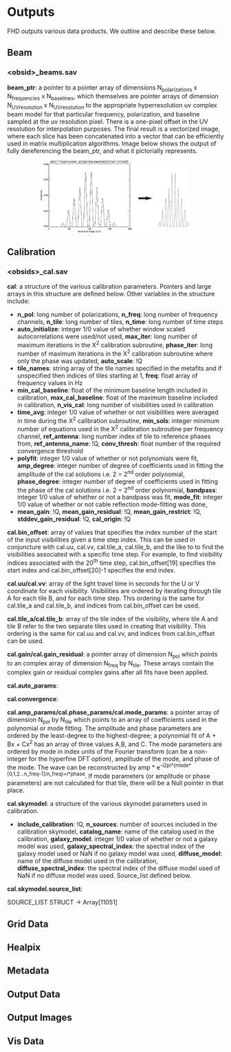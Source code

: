 # Outputs <br />
FHD outputs various data products. We outline and describe these below. <br />

## Beam <br />

### \<obsid\>_beams.sav <br />

**beam_ptr**: a pointer to a pointer array of dimensions N<sub>polarizations</sub> x N<sub>frequencies</sub> x N<sub>baselines</sub>, which themselves are pointer arrays of dimension N<sub>UVresolution</sub> x N<sub>UVresolution</sub> to the appropriate hyperresolution uv complex beam model for that particular frequency, polarization, and baseline sampled at the uv resolution pixel. There is a one-pixel offset in the UV resolution for interpolation purposes. The final result is a vectorized image, where each slice has been concatenated into a vector that can be efficiently used in matrix multiplication algorithms. Image below shows the output of fully dereferencing the beam_ptr, and what it pictorially represents.

<p align="center">
  <img src="https://github.com/nicholebarry/MWA_data_analysis/blob/master/image_docs/beam_ptr2-crop.pdf" width="350"/>
</p>

## Calibration <br />

### \<obsids\>_cal.sav <br />

**cal**: a structure of the various calibration parameters. Pointers and large arrays in this structure are defined below. Other variables in the structure include: 
  * **n_pol**: long number of polarizations, **n_freq**: long number of frequency channels, **n_tile**: long number of tiles, **n_time**: long number of time steps 
  * **auto_initialize**: integer 1/0 value of whether window scaled autocorrelations were used/not used, **max_iter**: long number of maximum iterations in the X<sup>2</sup> calibration subroutine, **phase_iter**: long number of maximum iterations in the X<sup>2</sup> calibration subroutine where only the phase was updated, **auto_scale**: !Q
  * **tile_names**: string array of the tile names specified in the metafits and if unspecified then indices of tiles starting at 1, **freq**: float array of frequency values in Hz
  * **min_cal_baseline**: float of the minimum baseline length included in calibration, **max_cal_baseline**: float of the maximum baseline included in calibration, **n_vis_cal**: long number of visibilities used in calibration 
  * **time_avg**: integer 1/0 value of whether or not visibilities were averaged in time during the X<sup>2</sup> calibration subroutine, **min_sols**: integer minimum number of equations used in the X<sup>2</sup> calibration subroutine per frequency channel, **ref_antenna**: long number index of tile to reference phases from, **ref_antenna_name**: !Q, **conv_thresh**: float number of the required convergence threshold 
  * **polyfit**: integer 1/0 value of whether or not polynomials were fit, **amp_degree**: integer number of degree of coefficients used in fitting the amplitude of the cal solutions i.e. 2 = 2<sup>nd</sup> order polynomial, **phase_degree**: integer number of degree of coefficients used in fitting the phase of the cal solutions i.e. 2 = 2<sup>nd</sup> order polynomial, **bandpass**: integer 1/0 value of whether or not a bandpass was fit, **mode_fit**: integer 1/0 value of whether or not cable reflection mode-fitting was done,
  * **mean_gain**: !Q, **mean_gain_residual**: !Q, **mean_gain_restrict**: !Q, **stddev_gain_residual**: !Q, **cal_origin**: !Q

**cal.bin_offset**: array of values that specifies the index number of the start of the input visibilities given a time step index. This can be used in conjuncture with cal.uu, cal.vv, cal.tile_a, cal.tile_b, and the like to to find the visibilities associated with a specific time step. For example, to find visibility indices associated with the 20<sup>th</sup> time step, cal.bin_offset[19] specifies the start index and cal.bin_offset[20]-1 specifies the end index.

**cal.uu/cal.vv**: array of the light travel time in seconds for the U or V coordinate for each visibility. Visibilities are ordered by iterating through tile A for each tile B, and for each time step. This ordering is the same for cal.tile_a and cal.tile_b, and indices from cal.bin_offset can be used.

**cal.tile_a/cal.tile_b**: array of the tile index of the visibility, where tile A and tile B refer to the two separate tiles used in creating that visibility. This ordering is the same for cal.uu and cal.vv, and indices from cal.bin_offset can be used.

**cal.gain/cal.gain_residual**: a pointer array of dimension N<sub>pol</sub> which points to an complex array of dimension N<sub>freq</sub> by N<sub>tile</sub>. These arrays contain the complex gain or residual complex gains after all fits have been applied.

**cal.auto_params**:

**cal.convergence**:

**cal.amp_params/cal.phase_params/cal.mode_params**: a pointer array of dimension N<sub>pol</sub> by N<sub>tile</sub> which points to an array of coefficients used in the polynomial or mode fitting. The amplitude and phase parameters are ordered by the least-degree to the highest-degree; a polynomial fit of A + Bx + Cx<sup>2</sup> has an array of three values A,B, and C. The mode parameters are ordered by mode in index units of the Fourier transform (can be a non-integer for the hyperfine DFT option), amplitude of the mode, and phase of the mode. The wave can be reconstructed by amp * e<sup>-i2pi*(mode*[0,1,2...n_freq-1]/n_freq)+i*phase</sup>. If mode parameters (or amplitude or phase parameters) are not calculated for that tile, there will be a Null pointer in that place.

**cal.skymodel**: a structure of the various skymodel parameters used in calibration.
  * **include_calibration**: !Q, **n_sources**: number of sources included in the calibration skymodel, **catalog_name**: name of the catalog used in the calibration, **galaxy_model**: integer 1/0 value of whether or not a galaxy model was used, **galaxy_spectral_index**: the spectral index of the galaxy model used or NaN if no galaxy model was used, **diffuse_model**: name of the diffuse model used in the calibration, **diffuse_spectral_index**: the spectral index of the diffuse model used of NaN if no diffuse model was used. Source_list defined below.

**cal.skymodel.source_list**: 

   SOURCE_LIST     STRUCT    -> <Anonymous> Array[11051]


## Grid Data<br />

##  Healpix<br />

##  Metadata<br />

##  Output Data<br />

##  Output Images<br />

##  Vis Data<br />
